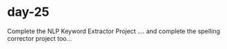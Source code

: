 # day-25

Complete the NLP Keyword Extractor Project .... and complete the spelling corrector project too...

